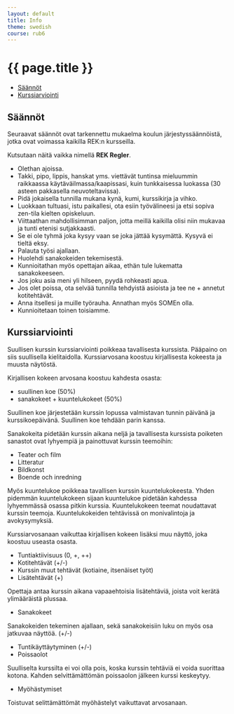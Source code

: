 ```yaml
---
layout: default
title: Info
theme: swedish
course: rub6
---
```


<div class="container">
<div class="header-row">
<div class="main-header">
<h1>{{ page.title }}</h1>
</div>
</div>
<div class="content-row">
<div class="sidebar">
<div class="page-sidebar affix" data-spy="affix" data-offset-top="250">
<ul class="nav page-sidenav">
<li><a href="#saannot">Säännöt</a></li>
<li><a href="#kurssiarviointi">Kurssiarviointi</a></li>
</ul>
</div>
</div>
<div class="info-content">
<h2 id="saannot">Säännöt</h2>

<p>Seuraavat säännöt ovat tarkennettu mukaelma koulun järjestyssäännöistä, jotka ovat voimassa kaikilla REK:n kursseilla.</p>

<p>Kutsutaan näitä vaikka nimellä <strong>REK Regler</strong>.</p>

<ul>
<li>Olethan ajoissa.</li>
<li>Takki, pipo, lippis, hanskat yms. viettävät tuntinsa mieluummin raikkaassa  käytäväilmassa/kaapissasi, kuin tunkkaisessa luokassa (30 asteen pakkasella neuvoteltavissa).</li>
<li>Pidä jokaisella tunnilla mukana kynä, kumi, kurssikirja ja vihko.</li>
<li>Luokkaan tultuasi, istu paikallesi, ota esiin työvälineesi ja etsi sopiva zen-tila kielten opiskeluun.</li>
<li>Viittaathan mahdollisimman paljon, jotta meillä kaikilla olisi niin mukavaa ja tunti etenisi sutjakkaasti.</li>
<li>Se ei ole tyhmä joka kysyy vaan se joka jättää kysymättä. Kysyvä ei tieltä eksy.</li>
<li>Palauta työsi ajallaan.</li>
<li>Huolehdi sanakokeiden tekemisestä.</li>
<li>Kunnioitathan myös opettajan aikaa, ethän tule lukematta sanakokeeseen.</li>
<li>Jos joku asia meni yli hilseen, pyydä rohkeasti apua.</li>
<li>Jos olet poissa, ota selvää tunnilla tehdyistä asioista ja tee ne + annetut kotitehtävät.</li>
<li>Anna itsellesi ja muille työrauha. Annathan myös SOMEn olla.</li>
<li>Kunnioitetaan toinen toisiamme.</li>
</ul>

<h2 id="kurssiarviointi">Kurssiarviointi</h2>

<p>Suullisen kurssin kurssiarviointi poikkeaa tavallisesta kurssista. Pääpaino on siis suullisella kielitaidolla. Kurssiarvosana koostuu kirjallisesta kokeesta ja muusta näytöstä.</p>

<p>Kirjallisen kokeen arvosana koostuu kahdesta osasta:</p>

<ul>
<li>suullinen koe (50%)</li>
<li>sanakokeet + kuuntelukokeet (50%)</li>
</ul>

<p>Suullinen koe järjestetään kurssin lopussa valmistavan tunnin päivänä ja kurssikoepäivänä. Suullinen koe tehdään parin kanssa.</p>

<p>Sanakokeita pidetään kurssin aikana neljä ja tavallisesta kurssista poiketen sanastot ovat lyhyempiä ja painottuvat kurssin teemoihin:</p>

<ul>
<li>Teater och film</li>
<li>Litteratur</li>
<li>Bildkonst</li>
<li>Boende och inredning</li>
</ul>

<p>Myös kuuntelukoe poikkeaa tavallisen kurssin kuuntelukokeesta. Yhden pidemmän kuuntelukokeen sijaan kuuntelukoe pidetään kahdessa lyhyemmässä osassa pitkin kurssia. Kuuntelukokeen teemat noudattavat kurssin teemoja. Kuuntelukokeiden tehtävissä on monivalintoja ja avokysymyksiä.</p>

<p>Kurssiarvosanaan vaikuttaa kirjallisen kokeen lisäksi muu näyttö, joka koostuu useasta osasta.</p>

<ul>
<li>Tuntiaktiivisuus (0, +, ++)</li>
<li>Kotitehtävät (+/-)</li>
<li>Kurssin muut tehtävät (kotiaine, itsenäiset työt)</li>
<li>Lisätehtävät (+)</li>
</ul>

<p>Opettaja antaa kurssin aikana vapaaehtoisia lisätehtäviä, joista voit kerätä ylimääräistä plussaa.</p>

<ul>
<li>Sanakokeet</li>
</ul>

<p>Sanakokeiden tekeminen ajallaan, sekä sanakokeisiin luku on myös osa jatkuvaa näyttöä. (+/-)</p>

<ul>
<li>Tuntikäyttäytyminen (+/-)</li>
<li>Poissaolot</li>
</ul>

<p>Suulliselta kurssilta ei voi olla pois, koska kurssin tehtäviä ei voida suorittaa kotona. Kahden selvittämättömän poissaolon jälkeen kurssi keskeytyy.</p>

<ul>
<li>Myöhästymiset</li>
</ul>

<p>Toistuvat selittämättömät myöhästelyt vaikuttavat arvosanaan.</p>


</div>
</div>
</div>
